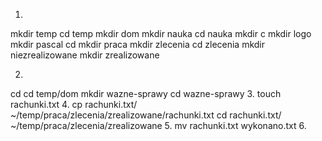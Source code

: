 1.


mkdir temp
cd temp
mkdir dom
mkdir nauka	
cd nauka
mkdir c
mkdir logo
mkdir pascal
cd 
mkdir praca
mkdir zlecenia
cd zlecenia
mkdir niezrealizowane
mkdir zrealizowane

2.
cd
cd temp/dom
mkdir wazne-sprawy
cd wazne-sprawy
3.
touch rachunki.txt
4.
cp rachunki.txt/ ~/temp/praca/zlecenia/zrealizowane/rachunki.txt
cd rachunki.txt/ ~/temp/praca/zlecenia/zrealizowane
5.
mv rachunki.txt wykonano.txt
6. 


